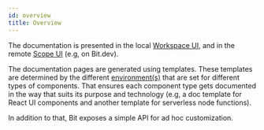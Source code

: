 ```yaml
---
id: overview
title: Overview
---
```


The documentation is presented in the local [Workspace UI](/docs/workspace/workspace-ui), and in the remote [Scope UI](/docs/scope/scope-ui) (e.g, on Bit.dev).

The documentation pages are generated using templates. These templates are determined by the different [environment(s)](/docs/environment/overview) that are set for different types of components. That ensures each component type gets documented in the way that suits its purpose and technology (e.g, a doc template for React UI components and another template for serverless node functions).

In addition to that, Bit exposes a simple API for ad hoc customization.